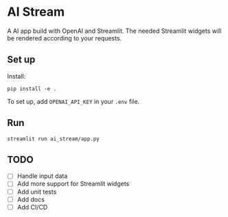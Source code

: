 # AI Stream

A AI app build with OpenAI and Streamlit. The needed Streamlit widgets will be rendered according to your requests.

## Set up

Install:
```
pip install -e .
```

To set up, add `OPENAI_API_KEY` in your `.env` file.

## Run

`streamlit run ai_stream/app.py`


## TODO

* [ ] Handle input data
* [ ] Add more support for Streamlit widgets
* [ ] Add unit tests
* [ ] Add docs
* [ ] Add CI/CD
